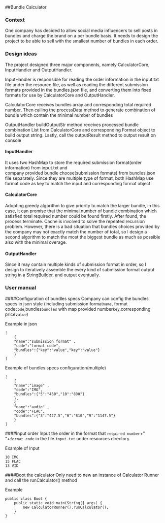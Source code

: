 ##Bundle Calculator

### Context
One company has decided to allow social media influencers 
to sell posts in bundles and charge the brand on a per bundle basis. 
It needs to design the project to be able to sell with the smallest number of bundles in each order.

### Design ideas
The project designed three major components, namely CalculatorCore, InputHandler and OutputHandler.

InputHandler is responsible for reading the order information in the input.txt file under the resource file, 
as well as reading the different submission formats provided in the bundles.json file, 
and converting them into fixed formats for use by CalculatorCore and OutputHandler.

CalculatorCore receives bundles array and corresponding total required number, 
Then calling the processData method to generate combination of bundle which contain the minimal number of bundles

OutputHandler buildOutputStr method receives processed bundle combination List from CalculatorCore 
and corresponding Format object to build output string. Lastly, call the outputResult method to output
result on console

#### InputHandler
It uses two HashMap to store the required submission format(order information) from input.txt and  
company provided bundle choose(submission formats) from bundles.json file separately. Since they are
multiple type of format, both HashMap use format code as key to match the input and corresponding format object.
#### CalculatorCore
Adopting greedy algorithm to  give priority to match the larger bundle, in this case, it can promise that the 
minimal number of bundle combination which satisfied total required number could be found firstly. After found,
the process terminate. Cache is involved to solve the repeated recursion problem. However, there is a bad situation that
bundles choices provided by the company may not exactly match the number of total, so I design a second algorithm to match
the most the biggest bundle as much as possible also with the minimal overage.
#### OutputHandler
Since it may contain multiple kinds of submission format in order, so I design to iteratively assemble the every kind of submission format output string 
in a StringBuilder, and output eventually. 

### User manual
####Configuration of bundles specs
Company can config the bundles specs in json style 
(including submission format`name`, format code`code`,bundles`bundles` with map provided number`key`,corresponding price`value`)

Example in json
```
[
    {
    "name":"submission format" ,
    "code":"format code",
    "bundles":{"key":"value","key":"value"}
    }
]
```
Example of bundles specs configuration(multiple)
```
[
    {
    "name":"image" ,
    "code":"IMG",
    "bundles":{"5":"450","10":"800"}
    },
    {
    "name":"audio" ,
    "code":"FLAC",
    "bundles":{"3":"427.5","6":"810","9":"1147.5"}
    }
]
```

####Input order
Input the order in the format that `required number`+" "+`format code`
in the file `input.txt` under resources directory.

Example of Input
```
10 IMG
15 FLAC
13 VID
```
####Boot the calculator
Only need to new an instance of Calculator Runner and call the runCalculator() method

Example
```
public class Boot {
    public static void main(String[] args) {
        new CalculatorRunner().runCalculator();
    }
}
```


